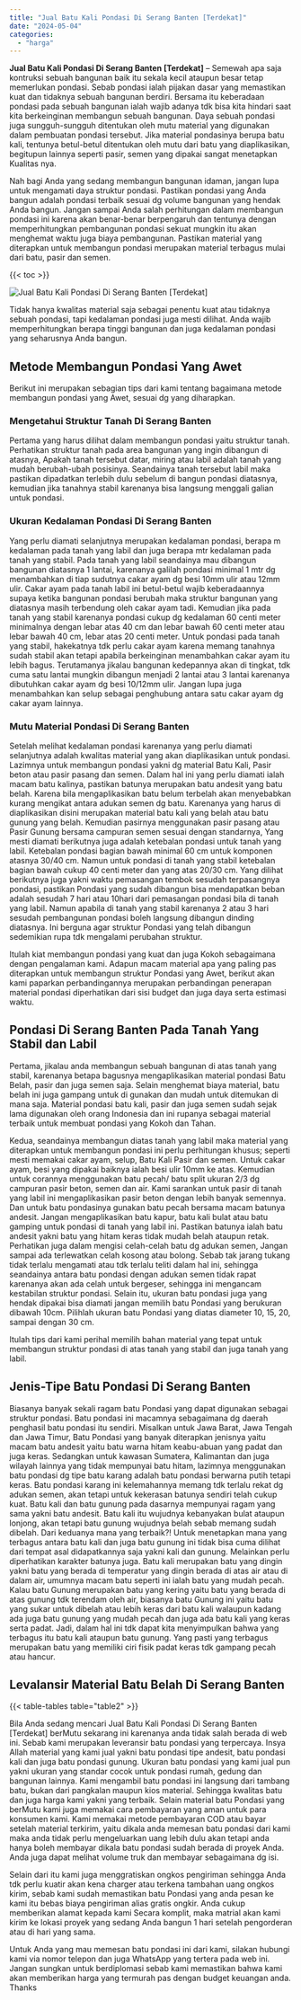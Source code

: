 ```yaml
---
title: "Jual Batu Kali Pondasi Di Serang Banten [Terdekat]"
date: "2024-05-04"
categories: 
  - "harga"
---
```


**Jual Batu Kali Pondasi Di Serang Banten \[Terdekat\]** – Semewah apa saja kontruksi sebuah bangunan baik itu sekala kecil ataupun besar tetap memerlukan pondasi. Sebab pondasi ialah pijakan dasar yang memastikan kuat dan tidaknya sebuah bangunan berdiri. Bersama itu keberadaan pondasi pada sebuah bangunan ialah wajib adanya tdk bisa kita hindari saat kita berkeinginan membangun sebuah bangunan. Daya sebuah pondasi juga sungguh-sungguh ditentukan oleh mutu material yang digunakan dalam pembuatan pondasi tersebut. Jika material pondasinya berupa batu kali, tentunya betul-betul ditentukan oleh mutu dari batu yang diaplikasikan, begitupun lainnya seperti pasir, semen yang dipakai sangat menetapkan Kualitas nya.

Nah bagi Anda yang sedang membangun bangunan idaman, jangan lupa untuk mengamati daya struktur pondasi. Pastikan pondasi yang Anda bangun adalah pondasi terbaik sesuai dg volume bangunan yang hendak Anda bangun. Jangan sampai Anda salah perhitungan dalam membangun pondasi ini karena akan benar-benar berpengaruh dan tentunya dengan memperhitungkan pembangunan pondasi sekuat mungkin itu akan menghemat waktu juga biaya pembangunan. Pastikan material yang diterapkan untuk membangun pondasi merupakan material terbagus mulai dari batu, pasir dan semen.

{{< toc >}}

![Jual Batu Kali Pondasi Di Serang Banten [Terdekat]](/images/jual-batu-kali-26.png)

Tidak hanya kwalitas material saja sebagai penentu kuat atau tidaknya sebuah pondasi, tapi kedalaman pondasi juga mesti dilihat. Anda wajib memperhitungkan berapa tinggi bangunan dan juga kedalaman pondasi yang seharusnya Anda bangun.

## Metode Membangun Pondasi Yang Awet

Berikut ini merupakan sebagian tips dari kami tentang bagaimana metode membangun pondasi yang Awet, sesuai dg yang diharapkan.

### Mengetahui Struktur Tanah Di Serang Banten

Pertama yang harus dilihat dalam membangun pondasi yaitu struktur tanah. Perhatikan struktur tanah pada area bangunan yang ingin dibangun di atasnya, Apakah tanah tersebut datar, miring atau labil adalah tanah yang mudah berubah-ubah posisinya. Seandainya tanah tersebut labil maka pastikan dipadatkan terlebih dulu sebelum di bangun pondasi diatasnya, kemudian jika tanahnya stabil karenanya bisa langsung menggali galian untuk pondasi.

### Ukuran Kedalaman Pondasi Di Serang Banten

Yang perlu diamati selanjutnya merupakan kedalaman pondasi, berapa m kedalaman pada tanah yang labil dan juga berapa mtr kedalaman pada tanah yang stabil. Pada tanah yang labil seandainya mau dibangun bangunan diatasnya 1 lantai, karenanya galilah pondasi minimal 1 mtr dg menambahkan di tiap sudutnya cakar ayam dg besi 10mm ulir atau 12mm ulir. Cakar ayam pada tanah labil ini betul-betul wajib keberadaannya supaya ketika bangunan pondasi berubah maka struktur bangunan yang diatasnya masih terbendung oleh cakar ayam tadi. Kemudian jika pada tanah yang stabil karenanya pondasi cukup dg kedalaman 60 centi meter minimalnya dengan lebar atas 40 cm dan lebar bawah 60 centi meter atau lebar bawah 40 cm, lebar atas 20 centi meter. Untuk pondasi pada tanah yang stabil, hakekatnya tdk perlu cakar ayam karena memang tanahnya sudah stabil akan tetapi apabila berkeinginan menambahkan cakar ayam itu lebih bagus. Terutamanya jikalau bangunan kedepannya akan di tingkat, tdk cuma satu lantai mungkin dibangun menjadi 2 lantai atau 3 lantai karenanya dibutuhkan cakar ayam dg besi 10/12mm ulir. Jangan lupa juga menambahkan kan selup sebagai penghubung antara satu cakar ayam dg cakar ayam lainnya.

### Mutu Material Pondasi Di Serang Banten

Setelah melihat kedalaman pondasi karenanya yang perlu diamati selanjutnya adalah kwalitas material yang akan diaplikasikan untuk pondasi. Lazimnya untuk membangun pondasi yakni dg material Batu Kali, Pasir beton atau pasir pasang dan semen. Dalam hal ini yang perlu diamati ialah macam batu kalinya, pastikan batunya merupakan batu andesit yang batu belah. Karena bila mengaplikasikan batu belum terbelah akan menyebabkan kurang mengikat antara adukan semen dg batu. Karenanya yang harus di diaplikasikan disini merupakan material batu kali yang belah atau batu gunung yang belah. Kemudian pasirnya menggunakan pasir pasang atau Pasir Gunung bersama campuran semen sesuai dengan standarnya, Yang mesti diamati berikutnya juga adalah ketebalan pondasi untuk tanah yang labil. Ketebalan pondasi bagian bawah minimal 60 cm untuk komponen atasnya 30/40 cm. Namun untuk pondasi di tanah yang stabil ketebalan bagian bawah cukup 40 centi meter dan yang atas 20/30 cm. Yang dilihat berikutnya juga yakni waktu pemasangan tembok sesudah terpasangnya pondasi, pastikan Pondasi yang sudah dibangun bisa mendapatkan beban adalah sesudah 7 hari atau 10hari dari pemasangan pondasi bila di tanah yang labil. Namun apabila di tanah yang stabil karenanya 2 atau 3 hari sesudah pembangunan pondasi boleh langsung dibangun dinding diatasnya. Ini berguna agar struktur Pondasi yang telah dibangun sedemikian rupa tdk mengalami perubahan struktur.

Itulah kiat membangun pondasi yang kuat dan juga Kokoh sebagaimana dengan pengalaman kami. Adapun macam material apa yang paling pas diterapkan untuk membangun struktur Pondasi yang Awet, berikut akan kami paparkan perbandingannya merupakan perbandingan penerapan material pondasi diperhatikan dari sisi budget dan juga daya serta estimasi waktu.

## Pondasi Di Serang Banten Pada Tanah Yang Stabil dan Labil

Pertama, jikalau anda membangun sebuah bangunan di atas tanah yang stabil, karenanya betapa bagusnya mengaplikasikan material pondasi Batu Belah, pasir dan juga semen saja. Selain menghemat biaya material, batu belah ini juga gampang untuk di gunakan dan mudah untuk ditemukan di mana saja. Material pondasi batu kali, pasir dan juga semen sudah sejak lama digunakan oleh orang Indonesia dan ini rupanya sebagai material terbaik untuk membuat pondasi yang Kokoh dan Tahan.

Kedua, seandainya membangun diatas tanah yang labil maka material yang diterapkan untuk membangun pondasi ini perlu perhitungan khusus; seperti mesti memakai cakar ayam, selup, Batu Kali Pasir dan semen. Untuk cakar ayam, besi yang dipakai baiknya ialah besi ulir 10mm ke atas. Kemudian untuk corannya menggunakan batu pecah/ batu split ukuran 2/3 dg campuran pasir beton, semen dan air. Kami sarankan untuk pasir di tanah yang labil ini mengaplikasikan pasir beton dengan lebih banyak semennya. Dan untuk batu pondasinya gunakan batu pecah bersama macam batunya andesit. Jangan mengaplikasikan batu kapur, batu kali bulat atau batu gamping untuk pondasi di tanah yang labil ini. Pastikan batunya ialah batu andesit yakni batu yang hitam keras tidak mudah belah ataupun retak. Perhatikan juga dalam mengisi celah-celah batu dg adukan semen, Jangan sampai ada terlewatkan celah kosong atau bolong. Sebab tak jarang tukang tidak terlalu mengamati atau tdk terlalu teliti dalam hal ini, sehingga seandainya antara batu pondasi dengan adukan semen tidak rapat karenanya akan ada celah untuk bergeser, sehingga ini mengancam kestabilan struktur pondasi. Selain itu, ukuran batu pondasi juga yang hendak dipakai bisa diamati jangan memilih batu Pondasi yang berukuran dibawah 10cm. Pilihlah ukuran batu Pondasi yang diatas diameter 10, 15, 20, sampai dengan 30 cm.

Itulah tips dari kami perihal memilih bahan material yang tepat untuk membangun struktur pondasi di atas tanah yang stabil dan juga tanah yang labil.

## Jenis-Tipe Batu Pondasi Di Serang Banten

Biasanya banyak sekali ragam batu Pondasi yang dapat digunakan sebagai struktur pondasi. Batu pondasi ini macamnya sebagaimana dg daerah penghasil batu pondasi itu sendiri. Misalkan untuk Jawa Barat, Jawa Tengah dan Jawa Timur, Batu Pondasi yang banyak diterapkan jenisnya yaitu macam batu andesit yaitu batu warna hitam keabu-abuan yang padat dan juga keras. Sedangkan untuk kawasan Sumatera, Kalimantan dan juga wilayah lainnya yang tidak mempunyai batu hitam, lazimnya menggunakan batu pondasi dg tipe batu karang adalah batu pondasi berwarna putih tetapi keras. Batu pondasi karang ini kelemahannya memang tdk terlalu rekat dg adukan semen, akan tetapi untuk kekerasan batunya sendiri telah cukup kuat. Batu kali dan batu gunung pada dasarnya mempunyai ragam yang sama yakni batu andesit. Batu kali itu wujudnya kebanyakan bulat ataupun lonjong, akan tetapi batu gunung wujudnya belah sebab memang sudah dibelah. Dari keduanya mana yang terbaik?! Untuk menetapkan mana yang terbagus antara batu kali dan juga batu gunung ini tidak bisa cuma dilihat dari tempat asal didapatkannya saja yakni kali dan gunung. Melainkan perlu diperhatikan karakter batunya juga. Batu kali merupakan batu yang dingin yakni batu yang berada di temperatur yang dingin berada di atas air atau di dalam air, umumnya macam batu seperti ini ialah batu yang mudah pecah. Kalau batu Gunung merupakan batu yang kering yaitu batu yang berada di atas gunung tdk terendam oleh air, biasanya batu Gunung ini yaitu batu yang sukar untuk dibelah atau lebih keras dari batu kali walaupun kadang ada juga batu gunung yang mudah pecah dan juga ada batu kali yang keras serta padat. Jadi, dalam hal ini tdk dapat kita menyimpulkan bahwa yang terbagus itu batu kali ataupun batu gunung. Yang pasti yang terbagus merupakan batu yang memiliki ciri fisik padat keras tdk gampang pecah atau hancur.

## Levalansir Material Batu Belah Di Serang Banten

{{< table-tables table="table2" >}}

Bila Anda sedang mencari Jual Batu Kali Pondasi Di Serang Banten \[Terdekat\] berMutu sekarang ini karenanya anda tidak salah berada di web ini. Sebab kami merupakan leveransir batu pondasi yang terpercaya. Insya Allah material yang kami jual yakni batu pondasi tipe andesit, batu pondasi kali dan juga batu pondasi gunung. Ukuran batu pondasi yang kami jual pun yakni ukuran yang standar cocok untuk pondasi rumah, gedung dan bangunan lainnya. Kami mengambil batu pondasi ini langsung dari tambang batu, bukan dari pangkalan maupun kios material. Sehingga kwalitas batu dan juga harga kami yakni yang terbaik. Selain material batu Pondasi yang berMutu kami juga memakai cara pembayaran yang aman untuk para konsumen kami. Kami memakai metode pembayaran COD atau bayar setelah material terkirim, yaitu dikala anda memesan batu pondasi dari kami maka anda tidak perlu mengeluarkan uang lebih dulu akan tetapi anda hanya boleh membayar dikala batu pondasi sudah berada di proyek Anda. Anda juga dapat melihat volume truk dan membayar sebagaimana dg isi.

Selain dari itu kami juga menggratiskan ongkos pengiriman sehingga Anda tdk perlu kuatir akan kena charger atau terkena tambahan uang ongkos kirim, sebab kami sudah memastikan batu Pondasi yang anda pesan ke kami itu bebas biaya pengiriman alias gratis ongkir. Anda cukup memberikan alamat kepada kami Secara komplit, maka matrial akan kami kirim ke lokasi proyek yang sedang Anda bangun 1 hari setelah pengorderan atau di hari yang sama.

Untuk Anda yang mau memesan batu pondasi ini dari kami, silakan hubungi kami via nomor telepon dan juga WhatsApp yang tertera pada web ini. Jangan sungkan untuk berdiplomasi sebab kami memastikan bahwa kami akan memberikan harga yang termurah pas dengan budget keuangan anda. Thanks
